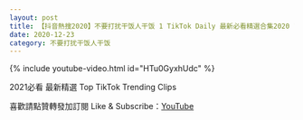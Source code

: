 ```yaml
---
layout: post
title: 【抖音熱搜2020】不要打扰干饭人干饭 1 TikTok Daily 最新必看精選合集2020 12 23
date: 2020-12-23
category: 不要打扰干饭人干饭
---
```


{% include youtube-video.html id="HTu0GyxhUdc" %}

2021必看 最新精選 Top TikTok Trending Clips

喜歡請點贊轉發加訂閱 Like & Subscribe：[YouTube](https://www.youtube.com/channel/UCAoR7VcanIPd04uEq_GIylA/videos)

